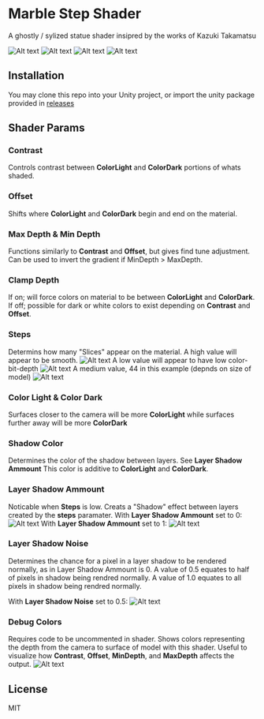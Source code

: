 # Marble Step Shader
A ghostly / sylized statue shader insipred by the works of  Kazuki Takamatsu


![Alt text](ScreenShots/PoseMat_front.png?raw=true "GhostMat")
![Alt text](ScreenShots/PoseMat_back.png?raw=true "GhostMat")
![Alt text](ScreenShots/GhostMat_back.png?raw=true "GhostMat")
![Alt text](ScreenShots/GhostMat_front.png?raw=true "GhostMat")

## Installation
You may clone this repo into your Unity project, or import the unity package provided in [releases](https://github.com/MrKhan20b0/Marble-Step-Shader/releases)

## Shader Params

### Contrast
Controls contrast between **ColorLight** and **ColorDark** portions of whats shaded.

### Offset
Shifts where **ColorLight** and **ColorDark** begin and end on the material.

### Max Depth & Min Depth
Functions similarly to **Contrast** and **Offset**, but gives find tune adjustment.
Can be used to invert the gradient if MinDepth > MaxDepth.

### Clamp Depth
If on; will force colors on material to be between **ColorLight** and **ColorDark**.
If off; possible for dark or white colors to exist depending on **Contrast** and **Offset**.

### Steps
Determins how many "Slices" appear on the material.
A high value will appear to be smooth.
![Alt text](ScreenShots/PoseMat_HighSteps.png?raw=true "Low Steps")
A low value will appear to have low color-bit-depth
![Alt text](ScreenShots/PoseMat_LowSteps.png?raw=true "Low Steps")
A medium value, 44 in this example (depnds on size of model)
![Alt text](ScreenShots/PoseMat_MediumSteps(44).png?raw=true "Low Steps")

### Color Light & Color Dark
Surfaces closer to the camera will be more **ColorLight** while surfaces further away will be more **ColorDark**

### Shadow Color
Determines the color of the shadow between layers. See **Layer Shadow Ammount**
This color is additive to **ColorLight** and **ColorDark**.

### Layer Shadow Ammount
Noticable when **Steps** is low.
Creats a "Shadow" effect between layers created by the **steps** paramater.
With **Layer Shadow Ammount** set to 0:
![Alt text](ScreenShots/noShadow.png?raw=true "No Shadow")
With **Layer Shadow Ammount** set to 1:
![Alt text](ScreenShots/Shadow.png?raw=true "Shadow")

### Layer Shadow Noise
Determines the chance for a pixel in a layer shadow to be rendered normally, as in Layer Shadow Ammount is 0.
A value of 0.5 equates to half of pixels in shadow being rendred normally.
A value of 1.0 equates to all pixels in shadow being rendred normally.

With **Layer Shadow Noise** set to 0.5:
![Alt text](ScreenShots/ShadowNoise.png?raw=true "Noise")

### Debug Colors
Requires code to be uncommented in shader.
Shows colors representing the depth from the camera to surface of model with this shader.
Useful to visualize how **Contrast**, **Offset**, **MinDepth**, and **MaxDepth** affects the output.
![Alt text](ScreenShots/debug.png?raw=true "debug")

## License
MIT